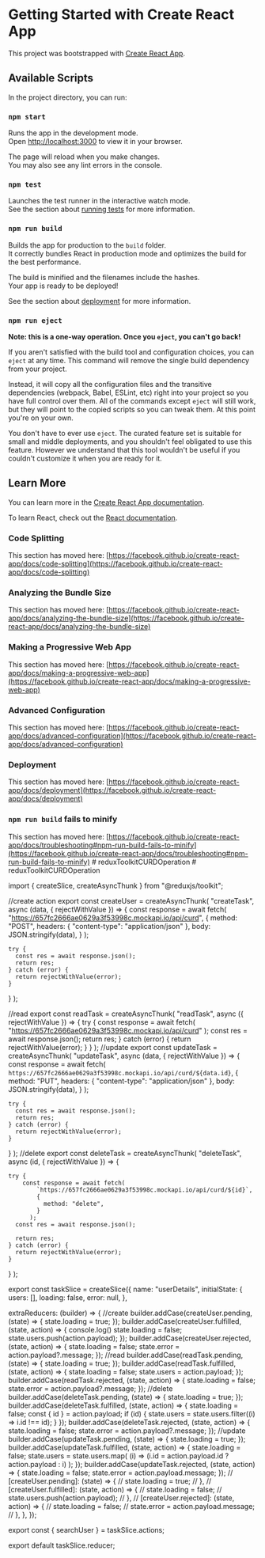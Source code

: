 # Getting Started with Create React App

This project was bootstrapped with [Create React App](https://github.com/facebook/create-react-app).

## Available Scripts

In the project directory, you can run:

### `npm start`

Runs the app in the development mode.\
Open [http://localhost:3000](http://localhost:3000) to view it in your browser.

The page will reload when you make changes.\
You may also see any lint errors in the console.

### `npm test`

Launches the test runner in the interactive watch mode.\
See the section about [running tests](https://facebook.github.io/create-react-app/docs/running-tests) for more information.

### `npm run build`

Builds the app for production to the `build` folder.\
It correctly bundles React in production mode and optimizes the build for the best performance.

The build is minified and the filenames include the hashes.\
Your app is ready to be deployed!

See the section about [deployment](https://facebook.github.io/create-react-app/docs/deployment) for more information.

### `npm run eject`

**Note: this is a one-way operation. Once you `eject`, you can't go back!**

If you aren't satisfied with the build tool and configuration choices, you can `eject` at any time. This command will remove the single build dependency from your project.

Instead, it will copy all the configuration files and the transitive dependencies (webpack, Babel, ESLint, etc) right into your project so you have full control over them. All of the commands except `eject` will still work, but they will point to the copied scripts so you can tweak them. At this point you're on your own.

You don't have to ever use `eject`. The curated feature set is suitable for small and middle deployments, and you shouldn't feel obligated to use this feature. However we understand that this tool wouldn't be useful if you couldn't customize it when you are ready for it.

## Learn More

You can learn more in the [Create React App documentation](https://facebook.github.io/create-react-app/docs/getting-started).

To learn React, check out the [React documentation](https://reactjs.org/).

### Code Splitting

This section has moved here: [https://facebook.github.io/create-react-app/docs/code-splitting](https://facebook.github.io/create-react-app/docs/code-splitting)

### Analyzing the Bundle Size

This section has moved here: [https://facebook.github.io/create-react-app/docs/analyzing-the-bundle-size](https://facebook.github.io/create-react-app/docs/analyzing-the-bundle-size)

### Making a Progressive Web App

This section has moved here: [https://facebook.github.io/create-react-app/docs/making-a-progressive-web-app](https://facebook.github.io/create-react-app/docs/making-a-progressive-web-app)

### Advanced Configuration

This section has moved here: [https://facebook.github.io/create-react-app/docs/advanced-configuration](https://facebook.github.io/create-react-app/docs/advanced-configuration)

### Deployment

This section has moved here: [https://facebook.github.io/create-react-app/docs/deployment](https://facebook.github.io/create-react-app/docs/deployment)

### `npm run build` fails to minify

This section has moved here: [https://facebook.github.io/create-react-app/docs/troubleshooting#npm-run-build-fails-to-minify](https://facebook.github.io/create-react-app/docs/troubleshooting#npm-run-build-fails-to-minify)
#   r e d u x T o o l k i t C U R D O p e r a t i o n 
 
 #   r e d u x T o o l k i t C U R D O p e r a t i o n 

import { createSlice, createAsyncThunk } from "@reduxjs/toolkit";

//create action
export const createUser = createAsyncThunk(
  "createTask",
  async (data, { rejectWithValue }) => {
    const response = await fetch(
      "https://657fc2666ae0629a3f53998c.mockapi.io/api/curd",
      {
        method: "POST",
        headers: { "content-type": "application/json" },
        body: JSON.stringify(data),
      }
    );

    try {
      const res = await response.json();
      return res;
    } catch (error) {
      return rejectWithValue(error);
    }
  }
);

//read
export const readTask = createAsyncThunk(
  "readTask",
  async ({ rejectWithValue }) => {
    try {
        const response = await fetch(
            "https://657fc2666ae0629a3f53998c.mockapi.io/api/curd"
          ); 
      const res = await response.json();
      return res;
    } catch (error) {
      return rejectWithValue(error);
    }
  }
);
//update
export const updateTask = createAsyncThunk(
  "updateTask",
  async (data, { rejectWithValue }) => {
    const response = await fetch(
      `https://657fc2666ae0629a3f53998c.mockapi.io/api/curd/${data.id}`,
      {
        method: "PUT",
        headers: { "content-type": "application/json" },
        body: JSON.stringify(data),
      }
    );

    try {
      const res = await response.json();
      return res;
    } catch (error) {
      return rejectWithValue(error);
    }
  }
);
//delete
export const deleteTask = createAsyncThunk(
  "deleteTask",
  async (id, { rejectWithValue }) => {
    

    try {
        const response = await fetch(
            `https://657fc2666ae0629a3f53998c.mockapi.io/api/curd/${id}`,
            {
              method: "delete",
            }
          );
      const res = await response.json();

      return res;
    } catch (error) {
      return rejectWithValue(error);
    }
  }
);

export const taskSlice = createSlice({
  name: "userDetails",
  initialState: {
    users: [],
    loading: false,
    error: null,
  },


  extraReducers: (builder) => {
    //create
    builder.addCase(createUser.pending, (state) => {
      state.loading = true;
    });
    builder.addCase(createUser.fulfilled, (state, action) => {
        console.log()
      state.loading = false;
      state.users.push(action.payload);
    });
    builder.addCase(createUser.rejected, (state, action) => {
      state.loading = false;
      state.error = action.payload?.message;
    });
    //read
    builder.addCase(readTask.pending, (state) => {
      state.loading = true;
    });
    builder.addCase(readTask.fulfilled, (state, action) => {
        state.loading = false;
        state.users = action.payload;
    });
    builder.addCase(readTask.rejected, (state, action) => {
      state.loading = false;
      state.error = action.payload?.message;
    });
    //delete
    builder.addCase(deleteTask.pending, (state) => {
      state.loading = true;
    });
    builder.addCase(deleteTask.fulfilled, (state, action) => {
      state.loading = false;
      const { id } = action.payload;
      if (id) {
        state.users = state.users.filter((i) => i.id !== id);
      }
    });
    builder.addCase(deleteTask.rejected, (state, action) => {
      state.loading = false;
      state.error = action.payload?.message;
    });
    //update
    builder.addCase(updateTask.pending, (state) => {
      state.loading = true;
    });
    builder.addCase(updateTask.fulfilled, (state, action) => {
      state.loading = false;
      state.users = state.users.map(
        (i) => (i.id = action.payload.id ? action.payload : i)
      );
    });
    builder.addCase(updateTask.rejected, (state, action) => {
      state.loading = false;
      state.error = action.payload.message;
    });
    // [createUser.pending]: (state) => {
    //   state.loading = true;
    // },
    // [createUser.fulfilled]: (state, action) => {
    //   state.loading = false;
    //   state.users.push(action.payload);
    // },
    // [createUser.rejected]: (state, action) => {
    //   state.loading = false;
    //   state.error = action.payload.message;
    // },
  },
});

export const { searchUser } = taskSlice.actions;

export default taskSlice.reducer;

 
 
